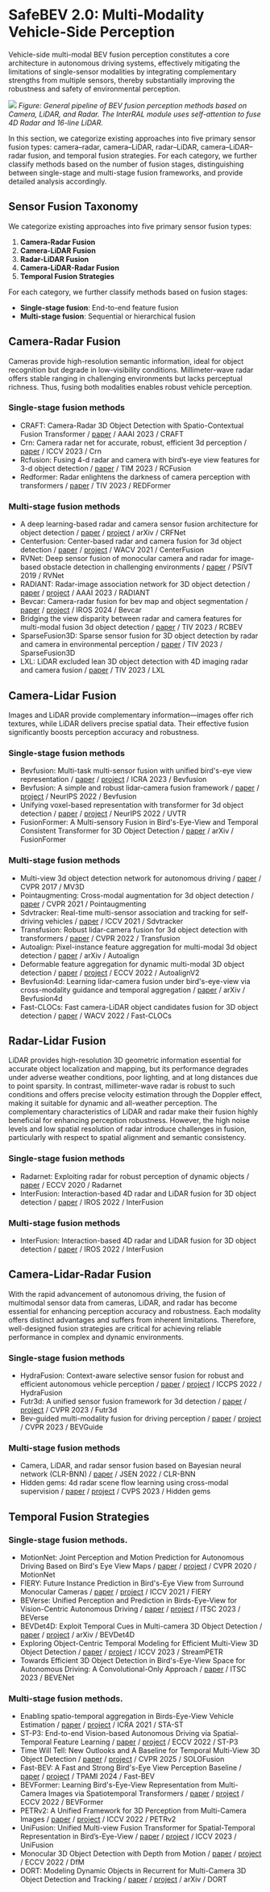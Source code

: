 # SafeBEV 2.0: Multi-Modality Vehicle-Side Perception
Vehicle-side multi-modal BEV fusion perception constitutes a core architecture in autonomous driving systems, effectively mitigating the limitations of single-sensor modalities by integrating complementary strengths from multiple sensors, thereby substantially improving the robustness and safety of environmental perception.

![](./06_Fusion/0001.jpg)
*Figure: General pipeline of BEV fusion perception methods based on Camera, LiDAR, and Radar. The InterRAL module uses self-attention to fuse 4D Radar and 16-line LiDAR.*

In this section, we categorize existing approaches into five primary sensor fusion types: camera–radar, camera–LiDAR, radar–LiDAR, camera–LiDAR–radar fusion, and temporal fusion strategies. For each category, we further classify methods based on the number of fusion stages, distinguishing between single-stage and multi-stage fusion frameworks, and provide detailed analysis accordingly.

## Sensor Fusion Taxonomy

We categorize existing approaches into five primary sensor fusion types:

1. **Camera-Radar Fusion**
2. **Camera-LiDAR Fusion** 
3. **Radar-LiDAR Fusion**
4. **Camera-LiDAR-Radar Fusion**
5. **Temporal Fusion Strategies**

For each category, we further classify methods based on fusion stages:
- **Single-stage fusion**: End-to-end feature fusion
- **Multi-stage fusion**: Sequential or hierarchical fusion

## Camera-Radar Fusion
Cameras provide high-resolution semantic information, ideal for object recognition but degrade in low-visibility conditions. Millimeter-wave radar offers stable ranging in challenging environments but lacks perceptual richness. Thus, fusing both modalities enables robust vehicle perception.
### Single-stage fusion methods
- CRAFT: Camera-Radar 3D Object Detection with Spatio-Contextual Fusion Transformer / [paper](https://ojs.aaai.org/index.php/AAAI/article/view/25198) / AAAI 2023 / CRAFT 
- Crn: Camera radar net for accurate, robust, efficient 3d perception / [paper](https://openaccess.thecvf.com/content/ICCV2023/papers/Kim_CRN_Camera_Radar_Net_for_Accurate_Robust_Efficient_3D_Perception_ICCV_2023_paper.pdf) / ICCV 2023 / Crn
- Rcfusion: Fusing 4-d radar and camera with bird’s-eye view features for 3-d object detection / [paper](https://ieeexplore.ieee.org/abstract/document/10138035) / TIM 2023 / RCFusion
- Redformer: Radar enlightens the darkness of camera perception with transformers / [paper](https://ieeexplore.ieee.org/abstract/document/10310160) / TIV 2023 / REDFormer
### Multi-stage fusion methods
- A deep learning-based radar and camera sensor fusion architecture for object detection / [paper](https://arxiv.org/pdf/2005.07431) / [project](https://github.com/TUMFTM/CameraRadarFusionNet) / arXiv / CRFNet
- Centerfusion: Center-based radar and camera fusion for 3d object detection / [paper](https://openaccess.thecvf.com/content/WACV2021/papers/Nabati_CenterFusion_Center-Based_Radar_and_Camera_Fusion_for_3D_Object_Detection_WACV_2021_paper.pdf) / [project](https://github.com/mrnabati/CenterFusion) / WACV 2021 / CenterFusion
- RVNet: Deep sensor fusion of monocular camera and radar for image-based obstacle detection in challenging environments / [paper](https://www.researchgate.net/profile/Vijay-John/publication/335833918_RVNet_Deep_Sensor_Fusion_of_Monocular_Camera_and_Radar_for_Image-based_Obstacle_Detection_in_Challenging_Environments/links/5d7f164e92851c87c38b09f1/RVNet-Deep-Sensor-Fusion-of-Monocular-Camera-and-Radar-for-Image-based-Obstacle-Detection-in-Challenging-Environments.pdf) / PSIVT 2019 / RVNet
- RADIANT: Radar-image association network for 3D object detection / [paper](https://ojs.aaai.org/index.php/AAAI/article/view/25270) / [project](https://github.com/longyunf/radiant) / AAAI 2023 / RADIANT
- Bevcar: Camera-radar fusion for bev map and object segmentation / [paper](https://arxiv.org/pdf/2403.11761) / [project](https://bevcar.cs.uni-freiburg.de/) / IROS 2024 / Bevcar
- Bridging the view disparity between radar and camera features for multi-modal fusion 3d object detection / [paper](https://arxiv.org/pdf/2208.12079) / TIV 2023 / RCBEV
- SparseFusion3D: Sparse sensor fusion for 3D object detection by radar and camera in environmental perception / [paper](https://ieeexplore.ieee.org/abstract/document/10314799) / TIV 2023 / SparseFusion3D
- LXL: LiDAR excluded lean 3D object detection with 4D imaging radar and camera fusion / [paper](https://arxiv.org/pdf/2307.00724) / TIV 2023 / LXL
## Camera-Lidar Fusion
Images and LiDAR provide complementary information—images offer rich textures, while LiDAR delivers precise spatial data. Their effective fusion significantly boosts perception accuracy and robustness.
### Single-stage fusion methods
- Bevfusion: Multi-task multi-sensor fusion with unified bird's-eye view representation / [paper](https://arxiv.org/pdf/2205.13542) / [project](https://github.com/mit-han-lab/bevfusion) / ICRA 2023 / Bevfusion
- Bevfusion: A simple and robust lidar-camera fusion framework / [paper](https://proceedings.neurips.cc/paper_files/paper/2022/file/43d2b7fbee8431f7cef0d0afed51c691-Paper-Conference.pdf) / [project](https://github.com/ADLab-AutoDrive/BEVFusion) / NeurIPS 2022 / Bevfusion
- Unifying voxel-based representation with transformer for 3d object detection / [paper](https://proceedings.neurips.cc/paper_files/paper/2022/file/752df938681b2cf15e5fc9689f0bcf3a-Paper-Conference.pdf) / [project](https://github.com/dvlab-research/UVTR) / NeurIPS 2022 / UVTR
- FusionFormer: A Multi-sensory Fusion in Bird's-Eye-View and Temporal Consistent Transformer for 3D Object Detection / [paper](https://arxiv.org/pdf/2309.05257) / arXiv / FusionFormer
### Multi-stage fusion methods
- Multi-view 3d object detection network for autonomous driving / [paper](https://arxiv.org/pdf/2112.11790.pdf) / CVPR 2017 / MV3D
- Pointaugmenting: Cross-modal augmentation for 3d object detection / [paper](https://openaccess.thecvf.com/content/CVPR2021/papers/Wang_PointAugmenting_Cross-Modal_Augmentation_for_3D_Object_Detection_CVPR_2021_paper.pdf) / CVPR 2021 / Pointaugmenting
- Sdvtracker: Real-time multi-sensor association and tracking for self-driving vehicles / [paper](https://openaccess.thecvf.com/content/ICCV2021W/AVVision/papers/Gautam_SDVTracker_Real-Time_Multi-Sensor_Association_and_Tracking_for_Self-Driving_Vehicles_ICCVW_2021_paper.pdf) / ICCV 2021 / Sdvtracker
- Transfusion: Robust lidar-camera fusion for 3d object detection with transformers / [paper](https://openaccess.thecvf.com/content/CVPR2022/papers/Bai_TransFusion_Robust_LiDAR-Camera_Fusion_for_3D_Object_Detection_With_Transformers_CVPR_2022_paper.pdf) / CVPR 2022 / Transfusion
- Autoalign: Pixel-instance feature aggregation for multi-modal 3d object detection / [paper](https://arxiv.org/pdf/2201.06493) / arXiv / Autoalign
- Deformable feature aggregation for dynamic multi-modal 3D object detection / [paper](https://arxiv.org/pdf/2207.10316) / [project](https://github.com/zehuichen123/AutoAlignV2) / ECCV 2022 / AutoalignV2
- Bevfusion4d: Learning lidar-camera fusion under bird's-eye-view via cross-modality guidance and temporal aggregation / [paper](https://arxiv.org/pdf/2303.17099) / arXiv / Bevfusion4d
- Fast-CLOCs: Fast camera-LiDAR object candidates fusion for 3D object detection / [paper](https://openaccess.thecvf.com/content/WACV2022/papers/Pang_Fast-CLOCs_Fast_Camera-LiDAR_Object_Candidates_Fusion_for_3D_Object_Detection_WACV_2022_paper.pdf) / WACV 2022 / Fast-CLOCs

## Radar-Lidar Fusion
LiDAR provides high-resolution 3D geometric information essential for accurate object localization and mapping, but its performance degrades under adverse weather conditions, poor lighting, and at long distances due to point sparsity. In contrast, millimeter-wave radar is robust to such conditions and offers precise velocity estimation through the Doppler effect, making it suitable for dynamic and all-weather perception. The complementary characteristics of LiDAR and radar make their fusion highly beneficial for enhancing perception robustness. However, the high noise levels and low spatial resolution of radar introduce challenges in fusion, particularly with respect to spatial alignment and semantic consistency.
### Single-stage fusion methods
- Radarnet: Exploiting radar for robust perception of dynamic objects / [paper](https://arxiv.org/pdf/2007.14366) / ECCV 2020 / Radarnet
- InterFusion: Interaction-based 4D radar and LiDAR fusion for 3D object detection / [paper](https://www.researchgate.net/profile/Xinyu-Zhang-267/publication/366611396_InterFusion_Interaction-based_4D_Radar_and_LiDAR_Fusion_for_3D_Object_Detection/links/64472a9e8ac1946c7a4a13e8/InterFusion-Interaction-based-4D-Radar-and-LiDAR-Fusion-for-3D-Object-Detection.pdf) / IROS 2022 / InterFusion
### Multi-stage fusion methods
- InterFusion: Interaction-based 4D radar and LiDAR fusion for 3D object detection / [paper](https://www.researchgate.net/profile/Xinyu-Zhang-267/publication/366611396_InterFusion_Interaction-based_4D_Radar_and_LiDAR_Fusion_for_3D_Object_Detection/links/64472a9e8ac1946c7a4a13e8/InterFusion-Interaction-based-4D-Radar-and-LiDAR-Fusion-for-3D-Object-Detection.pdf) / IROS 2022 / InterFusion

## Camera-Lidar-Radar Fusion
With the rapid advancement of autonomous driving, the fusion of multimodal sensor data from cameras, LiDAR, and radar has become essential for enhancing perception accuracy and robustness. Each modality offers distinct advantages and suffers from inherent limitations. Therefore, well-designed fusion strategies are critical for achieving reliable performance in complex and dynamic environments.
### Single-stage fusion methods
- HydraFusion: Context-aware selective sensor fusion for robust and efficient autonomous vehicle perception / [paper](https://arxiv.org/pdf/2201.06644) / [project](https://github.com/AICPS/hydrafusion) / ICCPS 2022 / HydraFusion
- Futr3d: A unified sensor fusion framework for 3d detection / [paper](https://openaccess.thecvf.com/content/CVPR2023W/WAD/papers/Chen_FUTR3D_A_Unified_Sensor_Fusion_Framework_for_3D_Detection_CVPRW_2023_paper.pdf) / [project](https://tsinghua-mars-lab.github.io/futr3d/) / CVPR 2023 / Futr3d
- Bev-guided multi-modality fusion for driving perception / [paper](https://openaccess.thecvf.com/content/CVPR2023/papers/Man_BEV-Guided_Multi-Modality_Fusion_for_Driving_Perception_CVPR_2023_paper.pdf) / [project](https://yunzeman.github.io/BEVGuide/) / CVPR 2023 / BEVGuide
### Multi-stage fusion methods
- Camera, LiDAR, and radar sensor fusion based on Bayesian neural network (CLR-BNN) / [paper](https://ieeexplore.ieee.org/abstract/document/9721916/) / JSEN 2022 / CLR-BNN
- Hidden gems: 4d radar scene flow learning using cross-modal supervision / [paper](https://openaccess.thecvf.com/content/CVPR2023/papers/Ding_Hidden_Gems_4D_Radar_Scene_Flow_Learning_Using_Cross-Modal_Supervision_CVPR_2023_paper.pdf) / [project](https://github.com/Toytiny/CMFlow) / CVPS 2023 / Hidden gems

## Temporal Fusion Strategies
### Single-stage fusion methods.
- MotionNet: Joint Perception and Motion Prediction for Autonomous Driving Based on Bird's Eye View Maps / [paper](https://arxiv.org/abs/2003.06754) / [project](https://arxiv.org/abs/2003.06754/) / CVPR 2020 / MotionNet  
- FIERY: Future Instance Prediction in Bird's-Eye View from Surround Monocular Cameras / [paper](https://arxiv.org/abs/2104.10490) / [project](https://github.com/wayveai/fiery/) / ICCV 2021 / FIERY  
- BEVerse: Unified Perception and Prediction in Birds-Eye-View for Vision-Centric Autonomous Driving / [paper](https://arxiv.org/abs/2205.09743) / [project](https://github.com/zhangyp15/BEVerse/) / ITSC 2023 / BEVerse  
- BEVDet4D: Exploit Temporal Cues in Multi-camera 3D Object Detection / [paper](https://arxiv.org/abs/2203.17054) / [project](https://github.com/ChenControl/BEVDet4D/) / arXiv / BEVDet4D  
- Exploring Object-Centric Temporal Modeling for Efficient Multi-View 3D Object Detection / [paper](https://arxiv.org/abs/2303.11926) / [project](https://github.com/exiawsh/StreamPETR/) / ICCV 2023 / StreamPETR  
- Towards Efficient 3D Object Detection in Bird's-Eye-View Space for Autonomous Driving: A Convolutional-Only Approach / [paper](https://arxiv.org/abs/2312.00633) / ITSC 2023 / BEVENet  
### Multi-stage fusion methods.
- Enabling spatio-temporal aggregation in Birds-Eye-View Vehicle Estimation / [paper](https://ieeexplore.ieee.org/abstract/document/9561169) / [project](https://github.com/HCIS-Lab/GaussianLSS/) / ICRA 2021 / STA-ST  
- ST-P3: End-to-end Vision-based Autonomous Driving via Spatial-Temporal Feature Learning / [paper](https://arxiv.org/abs/2207.07601) / [project](https://github.com/OpenDriveLab/ST-P3/) / ECCV 2022 / ST-P3  
- Time Will Tell: New Outlooks and A Baseline for Temporal Multi-View 3D Object Detection / [paper](https://arxiv.org/abs/2210.02443) / [project](https://github.com/Divadi/SOLOFusion/) / CVPR 2025 / SOLOFusion  
- Fast-BEV: A Fast and Strong Bird's-Eye View Perception Baseline / [paper](https://arxiv.org/abs/2301.12511) / [project](https://github.com/Sense-GVT/Fast-BEV/) / TPAMI 2024 / Fast-BEV  
- BEVFormer: Learning Bird's-Eye-View Representation from Multi-Camera Images via Spatiotemporal Transformers / [paper](https://arxiv.org/abs/2203.17270) / [project](https://github.com/fundamentalvision/BEVFormer/) / ECCV 2022 / BEVFormer  
- PETRv2: A Unified Framework for 3D Perception from Multi-Camera Images / [paper](https://arxiv.org/abs/2206.01256) / [project](https://github.com/megvii-research/PETR/) / ICCV 2022 / PETRv2  
- UniFusion: Unified Multi-view Fusion Transformer for Spatial-Temporal Representation in Bird’s-Eye-View / [paper](https://ieeexplore.ieee.org/document/10376774) / [project](https://github.com/cfzd/UniFusion/) / ICCV 2023 / UniFusion  
- Monocular 3D Object Detection with Depth from Motion / [paper](https://arxiv.org/abs/2207.12988) / [project](https://github.com/Tai-Wang/Depth-from-Motion/) / ECCV 2022 / DfM  
- DORT: Modeling Dynamic Objects in Recurrent for Multi-Camera 3D Object Detection and Tracking / [paper](https://arxiv.org/abs/2303.16628) / [project](https://github.com/OpenRobotLab/DORT/) / arXiv / DORT  
